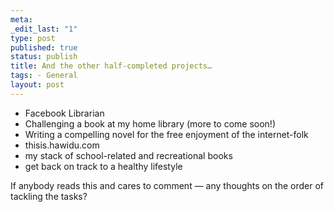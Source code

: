 ```yaml
--- 
meta: 
_edit_last: "1" 
type: post 
published: true 
status: publish 
title: And the other half-completed projects… 
tags: - General 
layout: post 
--- 
```


  * Facebook Librarian
  * Challenging a book at my home library (more to come soon!)
  * Writing a compelling novel for the free enjoyment of the internet-folk
  * thisis.hawidu.com
  * my stack of school-related and recreational books
  * get back on track to a healthy lifestyle

If anybody reads this and cares to comment — any thoughts on the order of tackling the tasks?